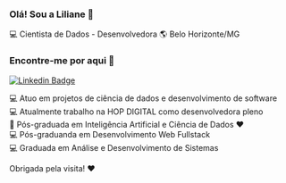 ### Olá! Sou a Liliane 👋

💻 Cientista de Dados - Desenvolvedora 🌎 Belo Horizonte/MG

### Encontre-me por aqui :woman: 

[![Linkedin Badge](https://img.shields.io/badge/-LilianeAquino-yellow?style=flat-square&logo=Linkedin&logoColor=white&link=https://www.linkedin.com/in/liliane-l-de-aquino-a2999898)](https://www.linkedin.com/in/liliane-l-de-aquino-a2999898)

💻 Atuo em projetos de ciência de dados e desenvolvimento de software<br>
💻 Atualmente trabalho na HOP DIGITAL como desenvolvedora pleno<br>
:robot: Pós-graduada em Inteligência Artificial e Ciência de Dados :heart:<br>
💻 Pós-graduanda em Desenvolvimento Web Fullstack<br>
💻 Graduada em Análise e Desenvolvimento de Sistemas<br>


Obrigada pela visita! :heart:
